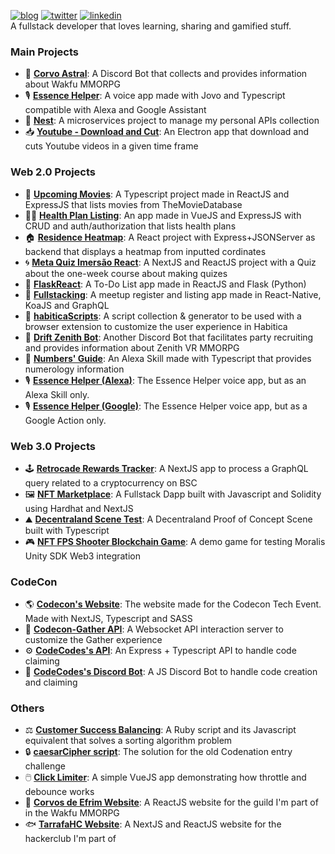 [![blog](https://img.shields.io/badge/-blog-blueviolet)](https://markkop.dev/)
[![twitter](https://img.shields.io/badge/-twitter-blue)](https://twitter.com/heyMarkKop)
[![linkedin](https://img.shields.io/badge/-linkedin-0E76A8)](https://www.linkedin.com/in/marcelo-kopmann)  
A fullstack developer that loves learning, sharing and gamified stuff.  

### Main Projects

* 🌙 **[Corvo Astral](https://github.com/Markkop/corvo-astral)**: A Discord Bot that collects and provides information about Wakfu MMORPG
* 🎙️ **[Essence Helper](https://github.com/Markkop/essence-helper-jovo)**: A voice app made with Jovo and Typescript compatible with Alexa and Google Assistant
* 🌳 **[Nest](https://github.com/Markkop/nest)**: A microservices project to manage my personal APIs collection
* 📥 **[Youtube - Download and Cut](https://github.com/Markkop/yt-dlandcut)**: An Electron app that download and cuts Youtube videos in a given time frame

### Web 2.0 Projects

* 🎥 **[Upcoming Movies](https://github.com/Markkop/upcoming-movies)**: A Typescript project made in ReactJS and ExpressJS that lists movies from TheMovieDatabase
* 👩‍⚕️ **[Health Plan Listing](https://github.com/Markkop/health-plan-listing)**: An app made in VueJS and ExpressJS with CRUD and auth/authorization that lists health plans
* 🏠 **[Residence Heatmap](https://github.com/Markkop/residence-heatmap)**: A React project with Express+JSONServer as backend that displays a heatmap from inputted cordinates
* 🌀 **[Meta Quiz Imersão React](https://github.com/Markkop/meta-quiz-imersao-react)**: A NextJS and ReactJS project with a Quiz about the one-week course about making quizes
* 📅 **[FlaskReact](https://github.com/Markkop/FlaskReact)**: A To-Do List app made in ReactJS and Flask (Python)
* 🚀 **[Fullstacking](https://github.com/Markkop/fullstacking)**: A meetup register and listing app made in React-Native, KoaJS and GraphQL  
* 📁 **[habiticaScripts](https://github.com/Markkop/habiticaScripts)**: A script collection & generator to be used with a browser extension to customize the user experience in Habitica
* 🤖 **[Drift Zenith Bot](https://github.com/Markkop/drift-bot)**: Another Discord Bot that facilitates party recruiting and provides information about Zenith VR MMORPG
* 🔮 **[Numbers' Guide](https://github.com/Markkop/numbers-guide/blob/master/README.md)**: An Alexa Skill made with Typescript that provides numerology information
* 🎙️ **[Essence Helper (Alexa)](https://github.com/Markkop/essence-helper-alexa-skill)**: The Essence Helper voice app, but as an Alexa Skill only.
* 🎙️ **[Essence Helper (Google)](https://github.com/Markkop/essence-helper-google-action)**: The Essence Helper voice app, but as a Google Action only.

### Web 3.0 Projects

* 🕹️ **[Retrocade Rewards Tracker](https://github.com/Markkop/retrocade-earnings-checker)**: A NextJS app to process a GraphQL query related to a cryptocurrency on BSC
* 🖼️ **[NFT Marketplace](https://github.com/Markkop/nft-marketplace)**: A Fullstack Dapp built with Javascript and Solidity using Hardhat and NextJS
* ⛰️ **[Decentraland Scene Test](https://github.com/Markkop/decentraland-scene-test)**: A Decentraland Proof of Concept Scene built with Typescript
* 🎮 **[NFT FPS Shooter Blockchain Game](https://github.com/Markkop/unity-web3-spaceFPS)**: A demo game for testing Moralis Unity SDK Web3 integration  

### CodeCon

* 🌎 **[Codecon's Website](https://github.com/codecon-dev/site/)**: The website made for the Codecon Tech Event. Made with NextJS, Typescript and SASS
* 📡 **[Codecon-Gather API](https://github.com/codecon-dev/codecon-gather-api)**: A Websocket API interaction server to customize the Gather experience
* ⚙️ **[CodeCodes's API](https://github.com/codecon-dev/codecodes-api)**: An Express + Typescript API to handle code claiming
* 🧠 **[CodeCodes's Discord Bot](https://github.com/codecon-dev/codecon-codes)**: A JS Discord Bot to handle code creation and claiming

### Others
* ⚖️ **[Customer Success Balancing](https://github.com/Markkop/cs-balancer)**: A Ruby script and its Javascript equivalent that solves a sorting algorithm problem
* 🔒 **[caesarCipher script](https://github.com/Markkop/caesarCipher)**: The solution for the old Codenation entry challenge
* 🖱️ **[Click Limiter](https://github.com/Markkop/click-limiter)**: A simple VueJS app demonstrating how throttle and debounce works  
* 🦜 **[Corvos de Efrim Website](https://github.com/Markkop/corvos-de-efrim-website)**: A ReactJS website for the guild I'm part of in the Wakfu MMORPG
* 🐟 **[TarrafaHC Website](https://github.com/tarrafahc/tarrafahc.github.io)**: A NextJS and ReactJS website for the hackerclub I'm part of
